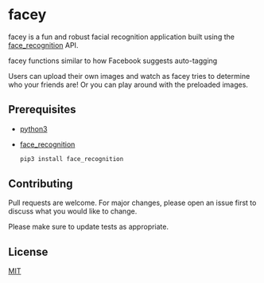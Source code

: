 # facey

facey is a fun and robust facial recognition application built using the [face_recognition](https://github.com/ageitgey/face_recognition) API.

facey functions similar to how Facebook suggests auto-tagging

Users can upload their own images and watch as facey tries to determine who your friends are! Or you can play around with the preloaded images.

## Prerequisites

* [python3](https://www.python.org/)

* [face_recognition](https://github.com/ageitgey/face_recognition)
    ```python
    pip3 install face_recognition
    ```

## Contributing
Pull requests are welcome. For major changes, please open an issue first to discuss what you would like to change.

Please make sure to update tests as appropriate.

## License
[MIT](https://github.com/s-nabeel/facey/blob/master/LICENSE)
